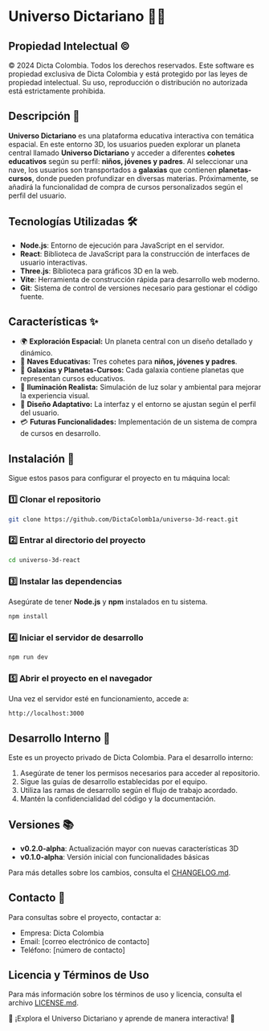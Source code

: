 # Universo Dictariano 🚀🌌

## Propiedad Intelectual ©
© 2024 Dicta Colombia. Todos los derechos reservados.
Este software es propiedad exclusiva de Dicta Colombia y está protegido por las leyes de propiedad intelectual.
Su uso, reproducción o distribución no autorizada está estrictamente prohibida.

## Descripción 📜
**Universo Dictariano** es una plataforma educativa interactiva con temática espacial. En este entorno 3D, los usuarios pueden explorar un planeta central llamado **Universo Dictariano** y acceder a diferentes **cohetes educativos** según su perfil: **niños, jóvenes y padres**. Al seleccionar una nave, los usuarios son transportados a **galaxias** que contienen **planetas-cursos**, donde pueden profundizar en diversas materias. Próximamente, se añadirá la funcionalidad de compra de cursos personalizados según el perfil del usuario.

## Tecnologías Utilizadas 🛠️
- **Node.js**: Entorno de ejecución para JavaScript en el servidor.
- **React**: Biblioteca de JavaScript para la construcción de interfaces de usuario interactivas.
- **Three.js**: Biblioteca para gráficos 3D en la web.
- **Vite**: Herramienta de construcción rápida para desarrollo web moderno.
- **Git**: Sistema de control de versiones necesario para gestionar el código fuente.

## Características ✨
- 🌍 **Exploración Espacial:** Un planeta central con un diseño detallado y dinámico.
- 🚀 **Naves Educativas:** Tres cohetes para **niños, jóvenes y padres**.
- 🌌 **Galaxias y Planetas-Cursos:** Cada galaxia contiene planetas que representan cursos educativos.
- 🔆 **Iluminación Realista:** Simulación de luz solar y ambiental para mejorar la experiencia visual.
- 🎨 **Diseño Adaptativo:** La interfaz y el entorno se ajustan según el perfil del usuario.
- 💳 **Futuras Funcionalidades:** Implementación de un sistema de compra de cursos en desarrollo.

## Instalación 🔧
Sigue estos pasos para configurar el proyecto en tu máquina local:

### 1️⃣ Clonar el repositorio
```sh
git clone https://github.com/DictaColomb1a/universo-3d-react.git
```

### 2️⃣ Entrar al directorio del proyecto
```sh
cd universo-3d-react
```

### 3️⃣ Instalar las dependencias
Asegúrate de tener **Node.js** y **npm** instalados en tu sistema.
```sh
npm install
```

### 4️⃣ Iniciar el servidor de desarrollo
```sh
npm run dev
```

### 5️⃣ Abrir el proyecto en el navegador
Una vez el servidor esté en funcionamiento, accede a:
```
http://localhost:3000
```

## Desarrollo Interno 🤝
Este es un proyecto privado de Dicta Colombia. Para el desarrollo interno:

1. Asegúrate de tener los permisos necesarios para acceder al repositorio.
2. Sigue las guías de desarrollo establecidas por el equipo.
3. Utiliza las ramas de desarrollo según el flujo de trabajo acordado.
4. Mantén la confidencialidad del código y la documentación.

## Versiones 📚
- **v0.2.0-alpha**: Actualización mayor con nuevas características 3D
- **v0.1.0-alpha**: Versión inicial con funcionalidades básicas

Para más detalles sobre los cambios, consulta el [CHANGELOG.md](./CHANGELOG.md).

## Contacto 📩
Para consultas sobre el proyecto, contactar a:
- Empresa: Dicta Colombia
- Email: [correo electrónico de contacto]
- Teléfono: [número de contacto]

## Licencia y Términos de Uso
Para más información sobre los términos de uso y licencia, consulta el archivo [LICENSE.md](./LICENSE.md).

🚀 ¡Explora el Universo Dictariano y aprende de manera interactiva! 🌠